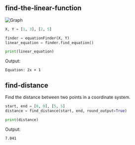 ## find-the-linear-function

![Graph](../screenshot_graph.png)

```python
X, Y = [1, 3], [2, 5]

finder = equationFinder(X, Y)
linear_equation = finder.find_equation()

print(linear_equation)
```

Output:

```
Equation: 2x + 1
```

## find-distance

Find the distance between two points in a coordinate system.

```python
start, end = [0, 0], [5, 5]
distance = find_distance(start, end, round_output=True)

print(distance)
```

Output:

```
7.041
```

